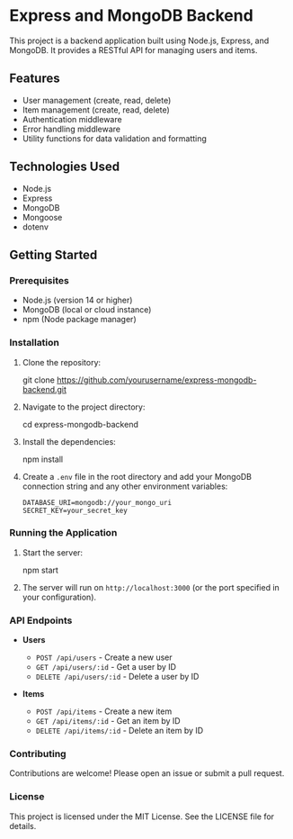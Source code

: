 # Express and MongoDB Backend

This project is a backend application built using Node.js, Express, and MongoDB. It provides a RESTful API for managing users and items.

## Features

- User management (create, read, delete)
- Item management (create, read, delete)
- Authentication middleware
- Error handling middleware
- Utility functions for data validation and formatting

## Technologies Used

- Node.js
- Express
- MongoDB
- Mongoose
- dotenv

## Getting Started

### Prerequisites

- Node.js (version 14 or higher)
- MongoDB (local or cloud instance)
- npm (Node package manager)

### Installation

1. Clone the repository:

   git clone https://github.com/yourusername/express-mongodb-backend.git

2. Navigate to the project directory:

   cd express-mongodb-backend

3. Install the dependencies:

   npm install

4. Create a `.env` file in the root directory and add your MongoDB connection string and any other environment variables:

   ```
   DATABASE_URI=mongodb://your_mongo_uri
   SECRET_KEY=your_secret_key
   ```

### Running the Application

1. Start the server:

   npm start

2. The server will run on `http://localhost:3000` (or the port specified in your configuration).

### API Endpoints

- **Users**
  - `POST /api/users` - Create a new user
  - `GET /api/users/:id` - Get a user by ID
  - `DELETE /api/users/:id` - Delete a user by ID

- **Items**
  - `POST /api/items` - Create a new item
  - `GET /api/items/:id` - Get an item by ID
  - `DELETE /api/items/:id` - Delete an item by ID

### Contributing

Contributions are welcome! Please open an issue or submit a pull request.

### License

This project is licensed under the MIT License. See the LICENSE file for details.